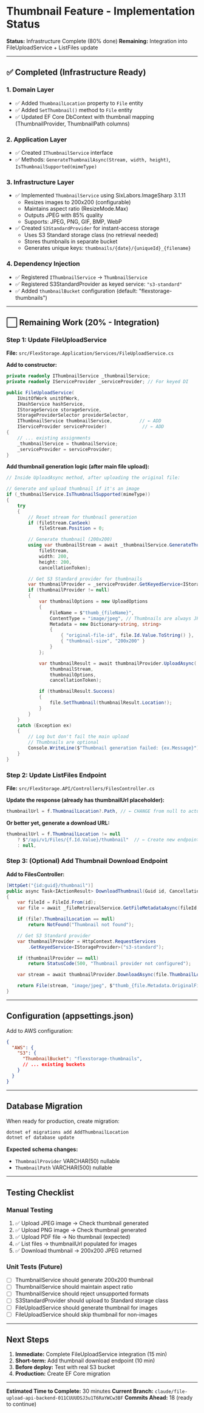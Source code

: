 # Thumbnail Feature - Implementation Status

**Status:** Infrastructure Complete (80% done)
**Remaining:** Integration into FileUploadService + ListFiles update

---

## ✅ Completed (Infrastructure Ready)

### 1. Domain Layer
- ✅ Added `ThumbnailLocation` property to `File` entity
- ✅ Added `SetThumbnail()` method to `File` entity
- ✅ Updated EF Core DbContext with thumbnail mapping (ThumbnailProvider, ThumbnailPath columns)

### 2. Application Layer
- ✅ Created `IThumbnailService` interface
- ✅ Methods: `GenerateThumbnailAsync(Stream, width, height)`, `IsThumbnailSupported(mimeType)`

### 3. Infrastructure Layer
- ✅ Implemented `ThumbnailService` using SixLabors.ImageSharp 3.1.11
  - Resizes images to 200x200 (configurable)
  - Maintains aspect ratio (ResizeMode.Max)
  - Outputs JPEG with 85% quality
  - Supports: JPEG, PNG, GIF, BMP, WebP
- ✅ Created `S3StandardProvider` for instant-access storage
  - Uses S3 Standard storage class (no retrieval needed)
  - Stores thumbnails in separate bucket
  - Generates unique keys: `thumbnails/{date}/{uniqueId}_{filename}`

### 4. Dependency Injection
- ✅ Registered `IThumbnailService` → `ThumbnailService`
- ✅ Registered S3StandardProvider as keyed service: `"s3-standard"`
- ✅ Added `thumbnailBucket` configuration (default: "flexstorage-thumbnails")

---

## ⬜ Remaining Work (20% - Integration)

### Step 1: Update FileUploadService

**File:** `src/FlexStorage.Application/Services/FileUploadService.cs`

**Add to constructor:**
```csharp
private readonly IThumbnailService _thumbnailService;
private readonly IServiceProvider _serviceProvider; // For keyed DI

public FileUploadService(
    IUnitOfWork unitOfWork,
    IHashService hashService,
    IStorageService storageService,
    StorageProviderSelector providerSelector,
    IThumbnailService thumbnailService,          // ← ADD
    IServiceProvider serviceProvider)             // ← ADD
{
    // ... existing assignments
    _thumbnailService = thumbnailService;
    _serviceProvider = serviceProvider;
}
```

**Add thumbnail generation logic (after main file upload):**
```csharp
// Inside UploadAsync method, after uploading the original file:

// Generate and upload thumbnail if it's an image
if (_thumbnailService.IsThumbnailSupported(mimeType))
{
    try
    {
        // Reset stream for thumbnail generation
        if (fileStream.CanSeek)
            fileStream.Position = 0;

        // Generate thumbnail (200x200)
        using var thumbnailStream = await _thumbnailService.GenerateThumbnailAsync(
            fileStream,
            width: 200,
            height: 200,
            cancellationToken);

        // Get S3 Standard provider for thumbnails
        var thumbnailProvider = _serviceProvider.GetKeyedService<IStorageProvider>("s3-standard");
        if (thumbnailProvider != null)
        {
            var thumbnailOptions = new UploadOptions
            {
                FileName = $"thumb_{fileName}",
                ContentType = "image/jpeg", // Thumbnails are always JPEG
                Metadata = new Dictionary<string, string>
                {
                    { "original-file-id", file.Id.Value.ToString() },
                    { "thumbnail-size", "200x200" }
                }
            };

            var thumbnailResult = await thumbnailProvider.UploadAsync(
                thumbnailStream,
                thumbnailOptions,
                cancellationToken);

            if (thumbnailResult.Success)
            {
                file.SetThumbnail(thumbnailResult.Location!);
            }
        }
    }
    catch (Exception ex)
    {
        // Log but don't fail the main upload
        // Thumbnails are optional
        Console.WriteLine($"Thumbnail generation failed: {ex.Message}");
    }
}
```

### Step 2: Update ListFiles Endpoint

**File:** `src/FlexStorage.API/Controllers/FilesController.cs`

**Update the response (already has thumbnailUrl placeholder):**
```csharp
thumbnailUrl = f.ThumbnailLocation?.Path, // ← CHANGE from null to actual path
```

**Or better yet, generate a download URL:**
```csharp
thumbnailUrl = f.ThumbnailLocation != null
    ? $"/api/v1/Files/{f.Id.Value}/thumbnail"  // ← Create new endpoint
    : null,
```

### Step 3: (Optional) Add Thumbnail Download Endpoint

**Add to FilesController:**
```csharp
[HttpGet("{id:guid}/thumbnail")]
public async Task<IActionResult> DownloadThumbnail(Guid id, CancellationToken cancellationToken)
{
    var fileId = FileId.From(id);
    var file = await _fileRetrievalService.GetFileMetadataAsync(fileId, cancellationToken);

    if (file?.ThumbnailLocation == null)
        return NotFound("Thumbnail not found");

    // Get S3 Standard provider
    var thumbnailProvider = HttpContext.RequestServices
        .GetKeyedService<IStorageProvider>("s3-standard");

    if (thumbnailProvider == null)
        return StatusCode(500, "Thumbnail provider not configured");

    var stream = await thumbnailProvider.DownloadAsync(file.ThumbnailLocation, cancellationToken);

    return File(stream, "image/jpeg", $"thumb_{file.Metadata.OriginalFileName}");
}
```

---

## Configuration (appsettings.json)

Add to AWS configuration:
```json
{
  "AWS": {
    "S3": {
      "ThumbnailBucket": "flexstorage-thumbnails",
      // ... existing buckets
    }
  }
}
```

---

## Database Migration

When ready for production, create migration:
```bash
dotnet ef migrations add AddThumbnailLocation
dotnet ef database update
```

**Expected schema changes:**
- `ThumbnailProvider` VARCHAR(50) nullable
- `ThumbnailPath` VARCHAR(500) nullable

---

## Testing Checklist

### Manual Testing
1. ✅ Upload JPEG image → Check thumbnail generated
2. ✅ Upload PNG image → Check thumbnail generated
3. ✅ Upload PDF file → No thumbnail (expected)
4. ✅ List files → thumbnailUrl populated for images
5. ✅ Download thumbnail → 200x200 JPEG returned

### Unit Tests (Future)
- [ ] ThumbnailService should generate 200x200 thumbnail
- [ ] ThumbnailService should maintain aspect ratio
- [ ] ThumbnailService should reject unsupported formats
- [ ] S3StandardProvider should upload to Standard storage class
- [ ] FileUploadService should generate thumbnail for images
- [ ] FileUploadService should skip thumbnail for non-images

---

## Next Steps

1. **Immediate:** Complete FileUploadService integration (15 min)
2. **Short-term:** Add thumbnail download endpoint (10 min)
3. **Before deploy:** Test with real S3 bucket
4. **Production:** Create EF Core migration

---

**Estimated Time to Complete:** 30 minutes
**Current Branch:** `claude/file-upload-api-backend-011CUUUDSJ3u1T6RaYWCw3BF`
**Commits Ahead:** 18 (ready to continue)
